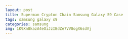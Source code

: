 ```yaml
---
layout: post
title: Superman Crypton Chain Samsung Galaxy S9 Case
tags: samsung galaxy s9
categories: samsung
img: 1K9Xn8kazA4eOiJzIBdZe7VV8ogX6sdVj
---
```

